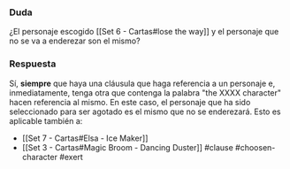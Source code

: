 ### Duda
¿El personaje escogido [[Set 6 - Cartas#lose the way]] y el personaje que no se va a enderezar son el mismo?
### Respuesta
Sí, **siempre** que haya una cláusula que haga referencia a un personaje e, inmediatamente, tenga otra que contenga la palabra "the XXXX character" hacen referencia al mismo. En este caso, el personaje que ha sido seleccionado para ser agotado es el mismo que no se enderezará.
Esto es aplicable también a:
- [[Set 7 - Cartas#Elsa - Ice Maker]]
- [[Set 3 - Cartas#Magic Broom - Dancing Duster]]
#clause #choosen-character #exert 
